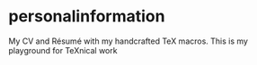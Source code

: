 # personalinformation
My CV and Résumé with my handcrafted TeX macros.  This is my playground for TeXnical work
